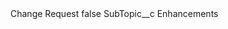 <?xml version="1.0" encoding="UTF-8"?>
<CustomMetadata xmlns="http://soap.sforce.com/2006/04/metadata" xmlns:xsi="http://www.w3.org/2001/XMLSchema-instance" xmlns:xsd="http://www.w3.org/2001/XMLSchema">
    <label>Change Request</label>
    <protected>false</protected>
    <values>
        <field>SubTopic__c</field>
        <value xsi:type="xsd:string">Enhancements</value>
    </values>
</CustomMetadata>
